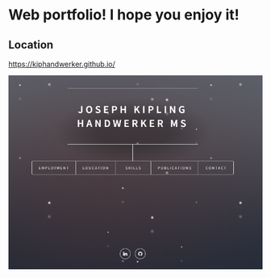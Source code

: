 # Web portfolio! I hope you enjoy it!
## Location
https://kiphandwerker.github.io/

![](images/Frontpage.png)

